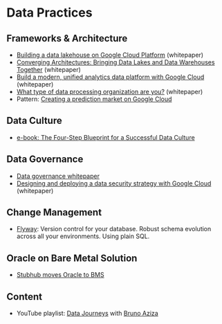 # Data Practices

## Frameworks & Architecture
- [Building a data lakehouse on Google Cloud Platform](https://services.google.com/fh/files/misc/building-a-data-lakehouse.pdf) (whitepaper)
- [Converging Architectures: Bringing Data Lakes and Data Warehouses Together](https://services.google.com/fh/files/misc/bring-data-lakes-and-data-warehouses-together.pdf) (whitepaper)
- [Build a modern, unified analytics data platform with Google Cloud](https://services.google.com/fh/files/misc/googlecloud_unified_analytics_data_platform_paper_2021.pdf) (whitepaper)
- [What type of data processing organization are you?](https://services.google.com/fh/files/misc/dataprocessingorganisationwhitepaper.pdf) (whitepaper)
- Pattern: [Creating a prediction market on Google Cloud](https://cloud.google.com/blog/topics/solutions-how-tos/design-patterns-in-googles-prediction-market-on-google-cloud)

## Data Culture
- [e-book: The Four-Step Blueprint for a Successful Data Culture](https://discover.looker.com/rs/131-VDZ-197/images/BlueprintforaSuccessfulDataCultureEbook.pdf)

## Data Governance
- [Data governance whitepaper](http://services.google.com/fh/files/misc/principles_best_practices_for_data-governance.pdf)
- [Designing and deploying a data security strategy with Google Cloud](https://services.google.com/fh/files/misc/designing_and_deploying_data_security_strategy.pdf) (whitepaper)

## Change Management
- [Flyway](https://flywaydb.org/): Version control for your database. Robust schema evolution across all your environments. Using plain SQL.

## Oracle on Bare Metal Solution
- [Stubhub moves Oracle to BMS](https://cloud.google.com/blog/products/databases/database-migration-helps-stubhub-modernize-with-cloud)

## Content
- YouTube playlist: [Data Journeys](https://www.youtube.com/playlist?list=PLBgogxgQVM9u7erehI-fs6ENAPv9xnqwU) with [Bruno Aziza](https://www.linkedin.com/in/brunoaziza/)
